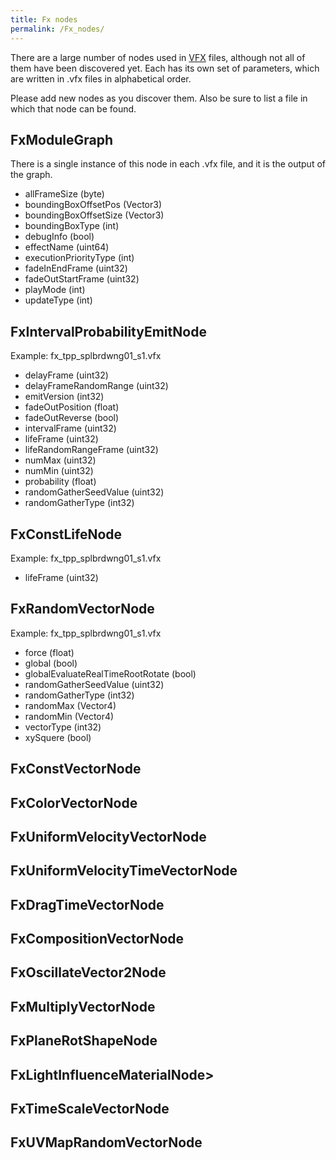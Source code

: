```yaml
---
title: Fx nodes
permalink: /Fx_nodes/
---
```


There are a large number of nodes used in [VFX](/VFX "wikilink") files,
although not all of them have been discovered yet. Each has its own set
of parameters, which are written in .vfx files in alphabetical order.

Please add new nodes as you discover them. Also be sure to list a file
in which that node can be found.

## FxModuleGraph

There is a single instance of this node in each .vfx file, and it is the
output of the graph.

  - allFrameSize (byte)
  - boundingBoxOffsetPos (Vector3)
  - boundingBoxOffsetSize (Vector3)
  - boundingBoxType (int)
  - debugInfo (bool)
  - effectName (uint64)
  - executionPriorityType (int)
  - fadeInEndFrame (uint32)
  - fadeOutStartFrame (uint32)
  - playMode (int)
  - updateType (int)

## FxIntervalProbabilityEmitNode

Example: fx_tpp_splbrdwng01_s1.vfx

  - delayFrame (uint32)
  - delayFrameRandomRange (uint32)
  - emitVersion (int32)
  - fadeOutPosition (float)
  - fadeOutReverse (bool)
  - intervalFrame (uint32)
  - lifeFrame (uint32)
  - lifeRandomRangeFrame (uint32)
  - numMax (uint32)
  - numMin (uint32)
  - probability (float)
  - randomGatherSeedValue (uint32)
  - randomGatherType (int32)

## FxConstLifeNode

Example: fx_tpp_splbrdwng01_s1.vfx

  - lifeFrame (uint32)

## FxRandomVectorNode

Example: fx_tpp_splbrdwng01_s1.vfx

  - force (float)
  - global (bool)
  - globalEvaluateRealTimeRootRotate (bool)
  - randomGatherSeedValue (uint32)
  - randomGatherType (int32)
  - randomMax (Vector4)
  - randomMin (Vector4)
  - vectorType (int32)
  - xySquere (bool)

## FxConstVectorNode

## FxColorVectorNode

## FxUniformVelocityVectorNode

## FxUniformVelocityTimeVectorNode

## FxDragTimeVectorNode

## FxCompositionVectorNode

## FxOscillateVector2Node

## FxMultiplyVectorNode

## FxPlaneRotShapeNode

## FxLightInfluenceMaterialNode\>

## FxTimeScaleVectorNode

## FxUVMapRandomVectorNode